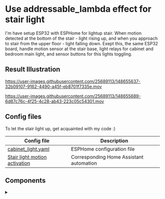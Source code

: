 # Use addressable_lambda effect for stair light
I'm have setup ESP32 with ESPHome for lightup stair. When motion detected at the bottom of the stair - light rising up, 
and when you approach to stair from the upper floor - light falling down.
Exept this, the same ESP32 board, handle motion sensor at the stair base, light relays for cabinet and bedroom main light, and sensor buttons for 
this lights toggling.

## Result Illustration

https://user-images.githubusercontent.com/25689113/148655637-32b09107-9162-4490-a45f-eb8701f7335e.mov

https://user-images.githubusercontent.com/25689113/148655689-6d87c76c-4f25-4c28-ab43-223c05c54301.mov

## Config files

To let the stair light up, get acquainted with my code :)

Config file            |  Description
-------------------------|-------------------------
[cabinet_light.yaml](https://github.com/AndreiRadchenko/ESPHome/blob/main/addressable_lambda/cabinet-light.yaml) | ESPHome configuration file             
[Stair light motion activation](https://github.com/AndreiRadchenko/ESPHome/blob/main/addressable_lambda/automation.yaml)  |  Corresponding Home Assistant automation

## Components
<details><summary> </summary>

ESP board and sensors that i'm used in project.

Parts           |  Description
-------------------------|-------------------------
![](https://user-images.githubusercontent.com/25689113/148658704-cd28fc58-16d5-4422-8831-bf5fc5abab7b.png) | ESP32 dev board pinout           |  
![](https://github.com/AndreiRadchenko/ESPHome/blob/main/addressable_lambda/automation.yaml)  |  Corresponding Home Assistant automation

</details>

